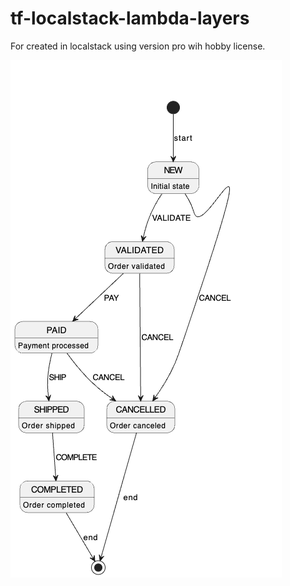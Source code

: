 # tf-localstack-lambda-layers
For created in localstack using version pro wih hobby license.

![SSM](image.png)